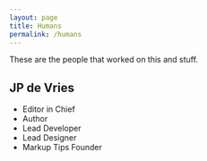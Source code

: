 ```yaml
---
layout: page
title: Humans
permalink: /humans
---
```


These are the people that worked on this and stuff.

## JP de Vries 
 - Editor in Chief 
 - Author 
 - Lead Developer 
 - Lead Designer
 - Markup Tips Founder
